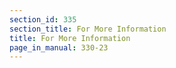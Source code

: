 ```yaml
---
section_id: 335
section_title: For More Information
title: For More Information
page_in_manual: 330-23
---
```

